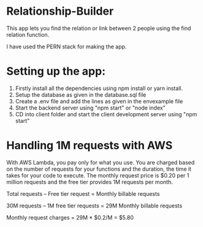 # Relationship-Builder

This app lets you find the relation or link between 2 people using the find relation function.

I have used the PERN stack for making the app.

# Setting up the app:

1) Firstly install all the dependencies using npm install or yarn install.
2) Setup the database as given in the database.sql file
3) Create a .env file and add the lines as given in the envexample file
4) Start the backend server using "npm start" or "node index"
5) CD into client folder and start the client development server using "npm start"

# Handling 1M requests with AWS

With AWS Lambda, you pay only for what you use. You are charged based on the number of requests for your functions and the duration, the time it takes for your code to execute.
The monthly request price is $0.20 per 1 million requests and the free tier provides 1M requests per month.

Total requests – Free tier request = Monthly billable requests

30M requests – 1M free tier requests = 29M Monthly billable requests

Monthly request charges = 29M * $0.2/M = $5.80
